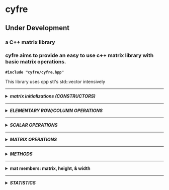 # cyfre
## Under Development

### a C++ matrix library

### cyfre aims to provide an easy to use c++ matrix library with basic matrix operations.

**```#include "cyfre/cyfre.hpp"```**

This library uses cpp stl's std::vector intensively

--------------------------------------------------

<details>
<summary><b><i>matrix initializations (CONSTRUCTORS)</i></b></summary>
<br>
<ul>

<!--=====================================================================================-->
<details>
<summary><b>identity matrix</b></summary>
<br>
<ul>
  
  **construct an identity matrix**

  ```c++
  cyfre::mat<int> mat_object(cyfre::TYPE::IDENTITY,3);  /*

  mat_object = [[1,0,0],
                [0,1,0],
                [0,0,1]]

  */
  ```

</ul>
</details>

<!--=====================================================================================-->
<details>
<summary><b>scalar matrix</b></summary>
<br>
<ul>
  
  **construct an scalar matrix**

  ```c++
  cyfre::mat<int> mat_object(cyfre::TYPE::SCALARMATRIX,3,7);  /*

  mat_object = [[7,0,0],
                [0,7,0],
                [0,0,7]]

  */
  ```

</ul>
</details>

<!--=====================================================================================-->
<details>
<summary><b>zero/null matrix</b></summary>
<br>
<ul>
  
  **construct an zero/null matrix**

  ```c++
  cyfre::mat<int> mat_object(cyfre::TYPE::NULLZERO,3);  /*

  mat_object = [[0,0,0],
                [0,0,0],
                [0,0,0]]

  */
  ```

</ul>
</details>

<!--=====================================================================================-->
<details>
<summary><b>shaped matrix with initial value</b></summary>
<br>
<ul>
  
  **construct an costum shaped matrix, with initial values**

  ```c++
  cyfre::mat<int> mat_object(3,1,5);  /*

  mat_object = [[5],
                [5],
                [5]]

  */
  ```

</ul>
</details>

<!--=====================================================================================-->
<details>
<summary><b>shaped matrix with random values</b></summary>
<br>
<ul>
  
  **ex. constructs a 4x5 matrix with random integer values ranging from 10-99**

  ```c++
  cyfre::mat<int> INT_MATRIX(4,5,cyfre::RANDOM::INTEGER,10,99);
  ```

  **ex. constructs a 3x3 matrix with random real values ranging from 0.0-1.0**

  ```c++
  cyfre::mat<double> FLOAT_MATRIX(4,5,cyfre::RANDOM::REAL,0,1);
  ```

</ul>
</details>

<!--=====================================================================================-->
<details>
<summary><b>defined matrix (row)</b></summary>
<br>
<ul>
  
  **construct and define a matrix**

  ```c++
  cyfre::mat<int> mat_object({5,10,15,20,25});

  // mat_object = [[5,10,15,20,25]] <-- (1x5 matrix)
  ```

</ul>
</details>

<!--=====================================================================================-->
<details>
<summary><b>defined matrix (2D)</b></summary>
<br>
<ul>
  
  **construct and define a matrix**

  ```c++
  cyfre::mat<int> mat_object({
    {1,2,3},
    {4,5,6},
    {7,8,9}
  });

  /*
    mat_object = [[1,2,3],
                  [4,5,6],
                  [7,8,9]]
  */
  ```

</ul>
</details>

<!--=====================================================================================-->
<details>
<summary><b>read matrix from a txt file</b></summary>
<br>
<ul>

  *matrix1.txt*

  ```txt
  23 12 53 34 23
  33 77 53 90 28
  87 26 11 24 31
  84 32 73 64 26
  77 88 45 97 86
  ```

  ```c++
  cyfre::mat<int> mat_object("matrix1.txt",' ');  /*

  mat_object = [
    [23,12,53,34,23]
    [33,77,53,90,28]
    [87,26,11,24,31]
    [84,32,73,64,26]
    [77,88,45,97,86]
  ]

  */
  ```

</ul>
</details>

</ul>
</details>

--------------------------------------------------

<details>
<summary><b><i>ELEMENTARY ROW/COLUMN OPERATIONS</i></b></summary>
<br>
<ul>

- **basic elementary row/column operations**
<ul>
<!--=====================================================================================-->
<details>
<summary><b>swaping rows/columns</b></summary>
<br>
<ul>

**row_swap(row1,row2)**

```c++
cyfre::mat<int> mat_object({
  {1,2,3},
  {4,5,6},
  {7,8,9}
});

mat_object.row_swap(1,2);  /*

mat_object = [[ 1, 2, 3],
              [ 7, 8, 9],
              [ 4, 5, 6]]

*/
```
</ul>
</details>

<!--=====================================================================================-->
<details>
<summary><b>scaling rows/columns</b></summary>
<br>
<ul>

**row_scale(scalar_value,row_to_scale)**

```c++
cyfre::mat<int> mat_object({
  {1,2,3},
  {4,5,6},
  {7,8,9}
});

mat_object.row_scale(5,0);  /*

mat_object = [[ 5,10,15],
              [ 4, 5, 6],
              [ 7, 8, 9]]

*/
```
</ul>
</details>

<!--=====================================================================================-->
<details>
<summary><b>scale a row/column then add the products to another row/column</b></summary>
<br>
<ul>

**row_scale(scalar_value,row_to_scale,base_row)**

```c++
cyfre::mat<int> mat_object({
  {1,2,3},
  {4,5,6},
  {0,0,0}
});

mat_object.row_scale(7,0,2);  /*

mat_object = [[ 1, 2, 3],
              [ 4, 5, 6],
              [ 7,14,21]]

*/
```
</ul>
</details>
</ul>

- **costum row/column operations**

_: NOTE - anything these methods can do, the 3 elementary basic row/column operations can also do, just keep this in mind... the following methods are just more straigth forward_
<ul>
<!--=====================================================================================-->
<details>
<summary><b>row scalar operation</b></summary>
<br>
<ul>

**scales all the elements of the row using a scalar value [changes the matrix itself]**

```c++
cyfre::mat<int> mat_object({
  {1,2},
  {3,4}
});

mat_object.scale_row(0,cyfre::MUL,2);  /*

mat_object = [[2,4],
              [3,4]]

*/
```

multiply all elements of the row '0' to 3, changes the original matrix

</ul>
</details>

<!--=====================================================================================-->
<details>
<summary><b>column scalar operation</b></summary>
<br>
<ul>

**scales all the elements of the column using a scalar value [changes the matrix itself]**

```c++
cyfre::mat<int> mat_object({
  {2,4},
  {6,8}
});

mat_object.scale_column(1,cyfre::DIV,2);  /*

mat_object = [[2,2],
              [6,4]]

*/
```

divides all elements of the column '1' to 2, changes the original matrix

</ul>
</details>

<!--=====================================================================================-->
<details>
<summary><b>row to row operation</b></summary>
<br>
<ul>

**scale a row using another row [changes the matrix itself]**

```c++
cyfre::mat<int> mat_object({
  {1,2,3},
  {4,5,6},
  {7,8,9}
});

mat_object.row_operation(1,cyfre::MUL,2);  /*

mat_object = [[ 1, 2, 3],
              [28,40,54],
              [ 7, 8, 9]]

*/
```
__int mat_object(0,1) we multiply the value of mat_object(0,2) which is 7, into the previous value of mat_object(0,1) which is 4, the answer is 4*7 = 28, hench the 28 in mat_object(0,1)__

</ul>
</details>

<!--=====================================================================================-->
<details>
<summary><b>column to column operation</b></summary>
<br>
<ul>

**scale a column using another column [changes the matrix itself]**

```c++
cyfre::mat<int> mat_object({
  {1,2,3},
  {4,5,6},
  {7,8,9}
});

mat_object.column_operation(2,cyfre::DIV,3); /*

mat_object = [[ 1, 2, 1],
              [ 4, 4, 2],
              [ 7, 8, 3]]

*/
```
</ul>
</details>

</ul>


</ul>
</details>

--------------------------------------------------

<details>
<summary><b><i>SCALAR OPERATIONS</i></b></summary>
<br>
<ul>

<!--=====================================================================================-->

<details>
<summary><b>matrix scalar operation</b></summary>
<br>
<ul>

**returns a copy scaled matrix of the original one**

```c++
cyfre::mat<int> mat_object({
  {1,2},
  {3,4}
});

cyfre::mat<int> a = mat_object+2;  /*

a = [[3,4],
     [5,6]]

NOTE : cyfre::mat<int> a = 2+mat_object;  <-- is also a valid expression

*/
```

</ul>
</details>

<!--=====================================================================================-->
<details>
<summary><b>matrix scalar operation [self]</b></summary>
<br>
<ul>

**scales all the elements of the matrix using a scalar value [changes the matrix itself]**

```c++
cyfre::mat<int> mat_object({
  {1,2},
  {3,4}
});

mat_object-=2;  /*

mat_object = [[-1,0],
              [ 1,2]]

*/
```

</ul>
</details>

</ul>
</details>

--------------------------------------------------

<details>
<summary><b><i>MATRIX OPERATIONS</i></b></summary>
<br>
<ul>

<!--=====================================================================================-->
<details>
<summary><b>matrix addition</b></summary>
<br>
<ul>

```c++
cyfre::mat<int> A({{ 1, 2, 3},
                   { 4, 5, 6}});

cyfre::mat<int> B({{-1,-2,-3},
                   {-4,-5,-6}});

cyfre::mat<int> C = A+B; /*

C = [[ 0, 0, 0],
     [ 0, 0, 0]]

*/
```
</ul>
</details>

<!--=====================================================================================-->
<details>
<summary><b>matrix subtraction</b></summary>
<br>
<ul>

```c++
cyfre::mat<int> A({{10, 1,33},
                   {44,50,12}});

cyfre::mat<int> B({{ 7,19, 5},
                   { 7, 6, 5}});

cyfre::mat<int> C = A-B; /*

C = [[ 3,-18,28],
     [37, 44, 7]]

*/
```
</ul>
</details>

<!--=====================================================================================-->
<details>
<summary><b>matrix element-by-element division</b></summary>
<br>
<ul>

```c++
cyfre::mat<int> A({{2,4,6},
                   {8,2,4}});

cyfre::mat<int> B({{1,4,3},
                   {2,2,1}});

cyfre::mat<int> C = A/B; /*

C = [[2,1,2],
     [4,1,4]]

*/
```
</ul>
</details>

<!--=====================================================================================-->
<details>
<summary><b>hadamard product</b></summary>
<br>
<ul>

```c++
cyfre::mat<int> A({{2,4,6},
                   {8,2,4}});

cyfre::mat<int> B({{1,4,3},
                   {2,2,1}});

cyfre::mat<int> C = cyfre::hadamard(A,B); /*

C = [[ 2,16,18],
     [16, 4, 4]]

*/

A.hadamard(B); /* faster in some cases because of direct operation on the A matrix

A = [[ 2,16,18],
     [16, 4, 4]]

*/
```
</ul>
</details>

<!--=====================================================================================-->
<details>
<summary><b>multiplying matrices (dot product)</b></summary>
<br>
<ul>

```c++
cyfre::mat<int> X({
  { 7,12,13},
  {14, 5,20},
  {66,42,-4}
});

cyfre::mat<int> W({{-3,4,56}});

cyfre::mat<int> Y = X*W;

// C = [[3731,2336,-183]]
```
</ul>
</details>

</ul>
</details>

--------------------------------------------------

<details>
<summary><b><i>METHODS</i></b></summary>
<br>
<ul>

<!--=====================================================================================-->
<details>
<summary><b>Applying functions to all elements of the matrix</b></summary>
<br>
<ul>

**.apply() is a shortcut method for applying a function to all elements of a matrix**

```c++

int square(int x) { return x*x; }

cyfre::mat<int> X({
  {23,12,53,34,23},
  {33,77,53,90,28},
  {87,26,11,24,31},
  {84,32,73,64,26},
  {77,88,45,97,86}
});

X.apply(square);  /*

X = [[529 144  2809 1156 529],
    [1089 5929 2809 8100 784],
    [7569 676  121  576  961],
    [7056 1024 5329 4096 676],
    [5929 7744 2025 9409 7396]]

*/
```
**NOTE:**
  - the function should only have one parameter
  - the function's return type, and parameter type should be the same as the matrix type

</ul>
</details>

<!--=====================================================================================-->
<details>
<summary><b>sum of all elements</b></summary>
<br>
<ul>

```c++
cyfre::mat<int> X({
  {1,2,3},
  {4,5,6},
  {7,8,9}
});

int sum = X.total();

// sum = 45

```
</ul>
</details>

<!--=====================================================================================-->
<details>
<summary><b>sum of the main-diagonal</b></summary>
<br>
<ul>

```c++
cyfre::mat<int> X({
  {1,2,3},
  {4,5,6},
  {7,8,9}
});

int diag_sum = X.trace();

// diag_sum = 15

```
</ul>
</details>

<!--=====================================================================================-->
<details>
<summary><b>getting row/column as std::vector</b></summary>
<br>
<ul>

```c++
cyfre::mat<int> plane({
  {1,2,3},
  {4,5,6},
  {7,8,9}
});

std::vector<int> x = plane.row(1);  
std::vector<int> y = plane.column(1);

/*

x = [4,5,6]
y = [2,5,8]

*/
```
</ul>
</details>

<!--=====================================================================================-->
<details>
<summary><b>getting row/column as std::vector of std::iterators</b></summary>
<br>
<ul>

- **you can modify values of rows and columns using a vector of iterator from a matrix**

```c++
cyfre::mat<int> P({
  { 30, 40, 42},
  { 10, 25, 90},
  {102, 88,150}
});

std::vector<typename std::vector<int>::iterator> xaxis = P.row_iterators_r(1);
std::vector<typename std::vector<int>::iterator> yaxis = P.column_iterators_r(1);

for(size_t i=0; i<3; ++i)
{
    *xaxis[i] = 1;
    *yaxis[i] = 1;
}   /*

X = [[30    1    42],
     [1     1     1],
     [102   1   150]]

*/

```

- *for vectors of const_iterator use the method below instead*

```c++
std::vector<typename std::vector<int>::const_iterator> xaxis = P.row_iterators(1);
std::vector<typename std::vector<int>::const_iterator> yaxis = P.column_iterators(1);
```

</ul>
</details>

<!--=====================================================================================-->
<details>
<summary><b>Transpose of a Matrix</b></summary>
<br>
<ul>

```c++
cyfre::mat<int> X({
  {1,2,3,4},
  {5,6,7,8},
});

X.transpose();

/*

X = [[1,5],
     [2,6],
     [3,7],
     [4,8]]

*/

```
</ul>
</details>

<!--=====================================================================================-->
<details>
<summary><b>rasing a matrix to a certain power</b></summary>
<br>
<ul>

```c++
cyfre::mat<int> X({
  { 7,12,13},
  {14, 5,20},
  {66,42,-4}
});


cyfre::mat<int> X_cubed = cyfre::power(X,3);  /*

X_cubed = [[32427  23838 25975],
           [37818  28389 38636],
           [128454 83358 17402]]

*/

cyfre::mat<int> X_squared = X;
X_squared.power(2); /*

X_squared = [[1047 666  239],
             [1488 1005 202],
             [786  702  1714]]

*/

```
</ul>
</details>

<!--=====================================================================================-->
<details>
<summary><b>Determinant of a Matrix</b></summary>
<br>
<ul>

```c++
cyfre::mat<long double> X({
  { 5, 10,-15,  20},
  {30,-35,-40, -45},
  {55, 60, 75, -80},
  {90, 95,100,-105}
});

long double determinant = cyfre::det(X);  /*

determiant = -720000

*/

```
</ul>
</details>

<!--=====================================================================================-->
<details>
<summary><b>Inverse of a Matrix</b></summary>
<br>
<ul>

```c++
cyfre::mat<long double> X({
  {23,12,53},
  {33,77,53},
  {87,26,11}
});

X.inv();  /* or  X = cyfre::inv(X);

X = [[0.00196078 -0.00460101 0.0127211],
     [-0.0156863 0.0160925 -0.00195709],
     [0.0215686 -0.00164691 -0.00507736]]

*/

```
</ul>
</details>

<!--=====================================================================================-->
<details>
<summary><b>Echelon Forms (ref & rref)</b></summary>
<br>
<ul>

**R***educe* **R***ow* **E***chelon* **F***orm*

```c++
cyfre::mat<int> X({
  {1,2,3,4},
  {5,6,7,8},
  {-2,3,-4,1}
});

X = cyfre::rref(X);

/* or

X.rref();

X = [[1 0 0 -1],
    [0 1 0 1],
    [0 0 1 1]]

*/
```

**R***ow* **E***echelon* **F***orm* : **```X.ref()```** *or* **```X = cyfre::ref(X)```**

</ul>
</details>

</ul>
</details>
  
--------------------------------------------------

<details>
<summary><b>mat members: matrix, height, & width</b></summary>
<br>
<ul>

**operator(i,j)** - performs check of indices, terminates program if indices are out of range

**.matrix[i][j]** - direct access, no checks, faster way

```c++
  cyfre::mat<int> nums(
    {{1,2,3},
     {4,5,6},
     {7,8,9}
  });
  
  for(size_t i=0; i<nums.height; ++i)
  {
    for(size_t j=0; j<nums.width; ++j)
    {
      /* use the operator() for matrix indexing */

      nums(i,j)*=2;
      std::cout<<nums(i,j)<<'\t';

    }
    std::cout<<'\n';
  }

```

**output :**
```
2       4       6
8       10      12
14      16      18
```
  
</ul>
</details>

--------------------------------------------------

<details>
<summary><b><i>STATISTICS</i></b></summary>
<br>
<ul>

<!--=====================================================================================-->
<details>
<summary><b>mean, median, mode</b></summary>
<br>
<ul>

```c++
cyfre::mat<short> X({
  {7,2,4},
  {4,7,6},
  {7,4,9}
});

long double mean   = cyfre::sts::mean(X);
long double median = cyfre::sts::median(X);

std::pair<size_t,std::vector<short>> getmode = cyfre::sts::mode(X);

size_t numbers_of_modes  = getmode.second.size();
size_t modes_occurrence  = getmode.first;

std::vector<short> modes = getmode.second;

/*
  mean = 3.22222
  median = 7
  numbers_of_modes = 2
  modes_occurrence = 3
  modes = [7,4]
*/

```
</ul>
</details>

<!--=====================================================================================-->
<details>
<summary><b>sum of squares, variance, standard deviation</b></summary>
<br>
<ul>

```c++
cyfre::mat<short> X({7,2,4,3,9});

long double
  sum_of_square      = cyfre::sts::sofs(X,cyfre::SAMPLE),
  variance           = cyfre::sts::variance(X,cyfre::SAMPLE),
  standard_deviation = cyfre::sts::stddvn(X,cyfre::SAMPLE);;

/*
  sum_of_square = 34
  variance = 8.5
  standard_deviation = 2.91548

  for population use 'cyfre::POPULATION' instead
*/
```
</ul>
</details>

</ul>
</details>